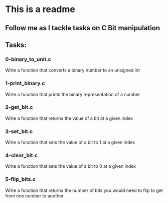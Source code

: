 # This is a readme
## Follow me as I tackle tasks on C Bit manipulation
## Tasks:
### 0-binary_to_unit.c
Write a function that converts a binary number to an unsigned int
### 1-print_binary.c
Write a function that prints the binary representation of a number
### 2-get_bit.c
Write a function that returns the value of a bit at a given index
### 3-set_bit.c
Write a function that sets the value of a bit to 1 at a given index
### 4-clear_bit.c
Write a function that sets the value of a bit to 0 at a given index
### 5-flip_bits.c
Write a function that returns the number of bits you would need to flip to get from one number to another
